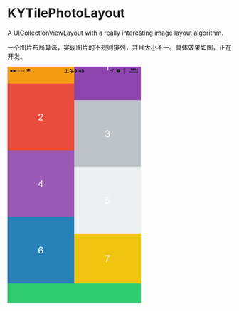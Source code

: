 # KYTilePhotoLayout
A UICollectionViewLayout with a really interesting image layout algorithm.

一个图片布局算法，实现图片的不规则排列，并且大小不一。具体效果如图，正在开发。


<img src="demo.png" width = "300">

